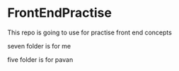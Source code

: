 # FrontEndPractise
This repo is going to use for practise front end concepts

seven folder is for me

five folder is for pavan